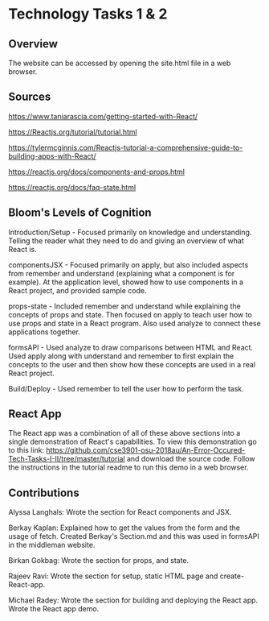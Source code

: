 # Technology Tasks 1 & 2
## Overview

The website can be accessed by opening the site.html file in a web browser.

## Sources
https://www.taniarascia.com/getting-started-with-React/

https://Reactjs.org/tutorial/tutorial.html

https://tylermcginnis.com/Reactjs-tutorial-a-comprehensive-guide-to-building-apps-with-React/

https://reactjs.org/docs/components-and-props.html

https://reactjs.org/docs/faq-state.html


## Bloom's Levels of Cognition
Introduction/Setup - Focused primarily on knowledge and understanding. Telling the reader what they need to do and giving an overview of what React is.

componentsJSX - Focused primarily on apply, but also included aspects from remember and understand (explaining what a component is for example). At the application level, showed how to use components in a React project, and provided sample code.

props-state - Included remember and understand while explaining the concepts of props and state. Then focused on apply to teach user how to use props and state in a React program. Also used analyze to connect these applications together.

formsAPI - Used analyze to draw comparisons between HTML and React. Used apply along with understand and remember to first explain the concepts to the user and then show how these concepts are used in a real React project.

Build/Deploy - Used remember to tell the user how to perform the task.


## React App
The React app was a combination of all of these above sections into a single demonstration of React's capabilities.
To view this demonstration go to this link: https://github.com/cse3901-osu-2018au/An-Error-Occured-Tech-Tasks-I-II/tree/master/tutorial
and download the source code. Follow the instructions in the tutorial readme to run this demo in a web browser.

## Contributions
Alyssa Langhals: Wrote the section for React components and JSX.  

Berkay Kaplan: Explained how to get the values from the form and the usage of fetch. Created Berkay's Section.md and this was used in formsAPI in the middleman website.

Birkan Gokbag: Wrote the section for props, and state.

Rajeev Ravi: Wrote the section for setup, static HTML page and create-React-app.

Michael Radey: Wrote the section for building and deploying the React app. Wrote the React app demo.
